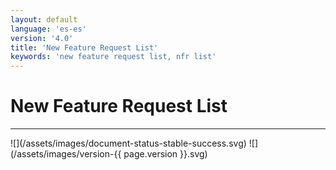 ```yaml
---
layout: default
language: 'es-es'
version: '4.0'
title: 'New Feature Request List'
keywords: 'new feature request list, nfr list'
---
```


# New Feature Request List
<hr />
![](/assets/images/document-status-stable-success.svg) ![](/assets/images/version-{{ page.version }}.svg)

